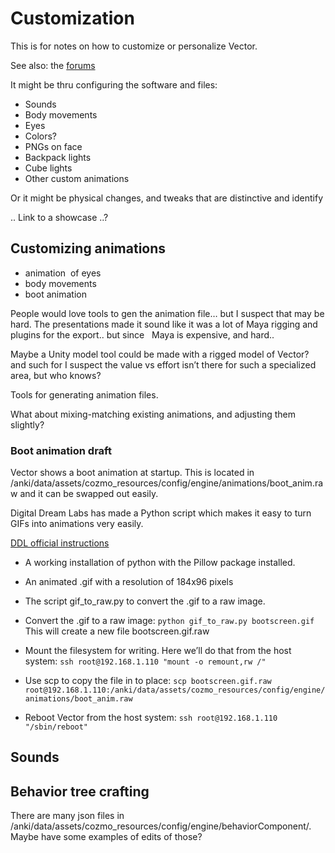 # Customization
This is for notes on how to customize or personalize Vector.

See also: the [forums](https://forums.anki.com/t/what-have-you-found-so-far/43924)

It might be thru configuring the software and files:

- Sounds
- Body movements
- Eyes
- Colors?
- PNGs on face
- Backpack lights
- Cube lights
- Other custom animations

Or it might be physical changes, and tweaks that are distinctive and identify

.. Link to a showcase ..?


## Customizing animations

- animation  of eyes
- body movements
- boot animation


People would love tools to gen the animation file… but I suspect that may be hard.
The presentations made it sound like it was a lot of Maya rigging and plugins for
the export.. but since   Maya is expensive, and hard.. 

Maybe a Unity model tool could be made with a rigged model of Vector?
 and such for I suspect the value vs effort isn’t there for such a specialized area, but who knows?

Tools for generating animation files.

What about mixing-matching existing animations, and adjusting them slightly?

### Boot animation draft

Vector shows a boot animation at startup. This is located in /anki/data/assets/cozmo_resources/config/engine/animations/boot_anim.raw and it can be swapped out easily.

Digital Dream Labs has made a Python script which makes it easy to turn GIFs into animations very easily.

[DDL official instructions](https://oskr.ddl.io/doc/examples.html#change-boot-animation)

* A working installation of python with the Pillow package installed.

* An animated .gif with a resolution of 184x96 pixels

* The script gif_to_raw.py to convert the .gif to a raw image.

* Convert the .gif to a raw image:
`python gif_to_raw.py bootscreen.gif`
This will create a new file bootscreen.gif.raw

* Mount the filesystem for writing. Here we’ll do that from the host system:
`ssh root@192.168.1.110 "mount -o remount,rw /"`

* Use scp to copy the file in to place:
`scp bootscreen.gif.raw root@192.168.1.110:/anki/data/assets/cozmo_resources/config/engine/animations/boot_anim.raw`

* Reboot Vector from the host system:
`ssh root@192.168.1.110 "/sbin/reboot"`

## Sounds

## Behavior tree crafting

There are many json files in /anki/data/assets/cozmo_resources/config/engine/behaviorComponent/. Maybe have some examples of edits of those?


